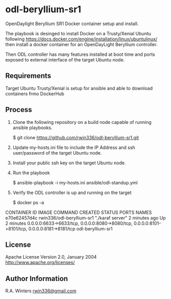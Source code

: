 odl-beryllium-sr1
=========
OpenDaylight Beryllium SR1 Docker container setup and install.

The playbook is desinged to install Docker on a Trusty/Xenial Ubuntu following https://docs.docker.com/engine/installation/linux/ubuntulinux/ then install a docker container for an OpenDayLight Beryllium controller.

Then ODL controller has many features installed at boot time and ports exposed to external interface of the target Ubuntu node.  

Requirements
------------

Target Ubuntu Trusty/Xenial is setup for ansible and able to download containers frmo DockerHub

Process
-------
 1. Clone the following repository on a build node capable of running ansible playbooks.
 
      $ git clone https://github.com/rwin336/odl-beryllium-sr1.git

 2. Update my-hosts.ini file to include the IP Address and ssh user/password of the target Ubuntu node.
 3. Install your public ssh key on the target Ubuntu node.
 4. Run the playbook
 
      $ ansible-playbook -i my-hosts.ini ansible/odl-standup.yml
      
 5. Verify the ODL controller is up and running on the target
 
      $ docker ps -a

CONTAINER ID        IMAGE                       COMMAND             CREATED             STATUS              PORTS                                                                                            NAMES
e70e62457d4c        rwin336/odl-beryllium-sr1   "./karaf server"    2 minutes ago       Up 2 minutes        0.0.0.0:6633->6633/tcp, 0.0.0.0:8080->8080/tcp, 0.0.0.0:8101->8101/tcp, 0.0.0.0:8181->8181/tcp   odl-beryllium-sr1


License
-------

  Apache License
  Version 2.0, January 2004
  http://www.apache.org/licenses/


Author Information
------------------

R.A. Winters <rwin336@gmail.com>
